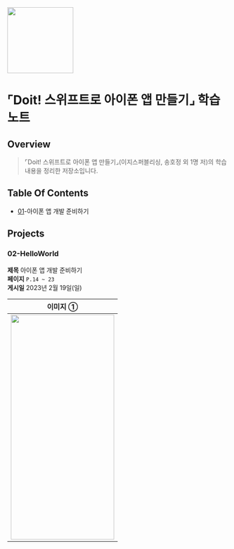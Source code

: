 <img src="https://user-images.githubusercontent.com/21079970/204135410-02c4cb43-0856-46bd-b216-0516a35ec34d.png" align="center" width="150" height="150">

# ⌜Doit! 스위프트로 아이폰 앱 만들기⌟ 학습 노트
## Overview
> ⌜Doit! 스위프트로 아이폰 앱 만들기⌟(이지스퍼블리싱, 송호정 외 1명 저)의 학습 내용을 정리한 저장소입니다.

## Table Of Contents
* [01](#01)-아이폰 앱 개발 준비하기

## Projects
### 02-HelloWorld

**제목** 아이폰 앱 개발 준비하기 <br>
**페이지** `P.14 ~ 23` <br>
**게시일**  2023년 2월 19일(일) <br>

| 이미지 ① |
| :--: |
| <img src="" align="center" width="235" height="511"> |

<br>
